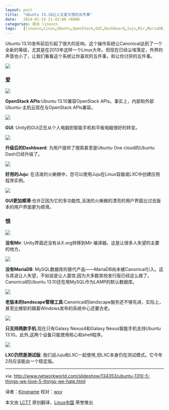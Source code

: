```yaml
---
layout: post
title:	"Ubuntu 13.10让人又爱又恨的五件事"
date:	2014-01-19 11:43:00 +0800 
categories:	观点 linuxcn 
tags:	[linuxcn,Linux,Ubuntu,OpenStack,GUI,Dashboard,Juju,Mir,MariaDB,landscape,智能手机]
---
```



Ubuntu 13.10发布前后引起了很大的反响。这个操作系统让Canonical达到了一个全新的等级，尤其是在2013年这样一个Linux大年。但现在已经尘埃落定，外界的声音也小了，让我们看看这个系统让你喜欢的五件事，和让你讨厌的五件事。


![](/Asserts/Images/album/201401/19/114137bzhbbxeivhbx0ivv.jpg)


### 爱


![](/Asserts/Images/album/201401/19/1141389fzdc9uv9rzfs0mu.jpg)


**OpenStack APIs**:Ubuntu 13.10兼容OpenStack APIs。事实上，内部和外部Ubuntu-主机云现在与OpenStack APIs兼容。


![](/Asserts/Images/album/201401/19/114141yeuykyv1eyh5qqih.jpg)


**GUI**: Unity的GUI正在从个人电脑到智能手机和平板电脑很好的转变。


![](/Asserts/Images/album/201401/19/114143704l71dz54bk2r2t.jpg)


**升级后的Dashboard**: 为用户提供了搜索甚至是Ubuntu One cloud的Ubuntu Dash已经升级了。


![](/Asserts/Images/album/201401/19/114145rkmprm8rvfc88wmc.jpg)


**好用的Juju**: 在活泼的火蜥蜴中，您可以使用Juju在Linux容器或LXC中创建应用程序实例。


![](/Asserts/Images/album/201401/19/114148thjt668hayyyb6yt.jpg)


**GUI更加顺滑**:也许正因为它的多功能性,活泼的火蜥蜴的漂亮的用户界面比过去版本的用户界面更为顺滑。


### 恨


![](/Asserts/Images/album/201401/19/114150lt2xrna9rruzz0rn.jpg)


**没有Mir**: Unity界面还没有从X.org转移到Mir 编译器。这是让很多人失望的主要的地方。


![](/Asserts/Images/album/201401/19/114151tg7abbze0e66adfe.jpg)


**没有MariaDB**: MySQL数据库的替代产品——MariaDB尚未被Canonical引入。这与其说让人失望，不如说是让人震惊,因为大多数其他发行版已经这么做了。Canonical的Ubuntu 13.10还在用MySQL作为LAMP的默认数据库。


![](/Asserts/Images/album/201401/19/114154lsqli3zqq0y75t55.jpg)


**老版本的landscape管理工具**:Canonical的landscape服务还不够先进，实际上，甚至比微软的跟着Windows发布的系统中心还要古老。


![](/Asserts/Images/album/201401/19/114156qznqsnoqq9mtnwsd.jpg)


**只支持两款手机**:现在只有Galaxy Nexus4和Galaxy Nexus智能手机支持Ubuntu 13.10。此外,这两个设备只能使用核心和shell程序。


![](/Asserts/Images/album/201401/19/114158xv5rax48x570c7xi.jpg)


**LXC仍然是测试版**: 我们说Juju和LXC一起使用,但LXC本身仍在测试模式。它今年2月应该能出一个稳定版。




---


via: <http://www.networkworld.com/slideshow/134353/ubuntu-1310-5-things-we-love-5-things-we-hate.html>


译者：[Kingname](https://github.com/kingname) 校对：[wxy](https://github.com/wxy)


本文由 [LCTT](https://github.com/LCTT/TranslateProject) 原创翻译，[Linux中国](http://linux.cn/) 荣誉推出
